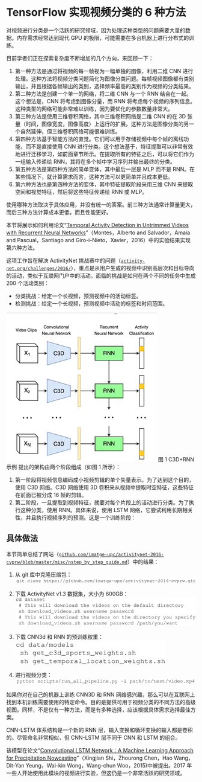 # TensorFlow 实现视频分类的 6 种方法

对视频进行分类是一个活跃的研究领域，因为处理这种类型的问题需要大量的数据。内存需求经常达到现代 GPU 的极限，可能需要在多台机器上进行分布式的训练。

目前学者们正在探索复杂度不断增加的几个方向，来回顾一下：

1.  第一种方法是通过将视频的每一帧视为一幅单独的图像，利用二维 CNN 进行处理。这种方法将视频分类问题简化为图像分类问题。每帧视频图像都有类别输出，并且根据各帧输出的类别，选择频率最高的类别作为视频的分类结果。
2.  第二种方法是创建一个单一的网络，将二维 CNN 与一个 RNN 结合在一起。这个想法是，CNN 将考虑到图像分量，而 RNN 将考虑每个视频的序列信息。这种类型的网络可能非常难以训练，因为要优化的参数数量非常大。
3.  第三种方法是使用三维卷积网络，其中三维卷积网络是二维 CNN 的在 3D 张量（时间，图像宽度，图像高度）上运行的扩展。这种方法是图像分类的另一个自然延伸，但三维卷积网络可能很难训练。
4.  第四种方法基于智能方法的直觉。它们可以用于存储视频中每个帧的离线功能，而不是直接使用 CNN 进行分类。这个想法基于，特征提取可以非常有效地进行迁移学习，如前面章节所示。在提取所有的特征之后，可以将它们作为一组输入传递给 RNN，其将在多个帧中学习序列并输出最终的分类。
5.  第五种方法是第四种方法的简单变体，其中最后一层是 MLP 而不是 RNN。在某些情况下，就计算需求而言，这种方法可以更简单并且成本更低。
6.  第六种方法也是第四种方法的变体，其中特征提取阶段采用三维 CNN 来提取空间和视觉特征，然后将这些特征传递给 RNN 或 MLP。

使用哪种方法取决于具体应用，并没有统一的答案。前三种方法通常计算量更大，而后三种方法计算成本更低，而且性能更好。

本节将展示如何利用论文“[Temporal Activity Detection in Untrimmed Videos with Recurrent Neural Networks](https://arxiv.org/abs/1608.08128)”（Montes，Alberto and Salvador，Amaia and Pascual，Santiago and Giro-i-Nieto，Xavier，2016）中的实验结果实现第六种方法。

这项工作旨在解决 ActivityNet 挑战赛中的问题（[`activity-net.org/challenges/2016/`](http://activity-net.org/challenges/2016/)），重点是从用户生成的视频中识别高层次和目标导向的活动，类似于互联网门户中的活动。面临的挑战是如何在两个不同的任务中生成 200 个活动类别：

*   分类挑战：给定一个长视频，预测视频中的活动标签。
*   检测挑战：给定一个长视频，预测视频中活动的标签和时间范围。

![](img/b799478dc4cc2c12c841f1a24100c0ef.jpg)
图 1 C3D+RNN 示例
提出的架构由两个阶段组成（如图 1 所示）：

1.  第一阶段将视频信息编码成小视频剪辑的单个矢量表示。为了达到这个目的，使用 C3D 网络。C3D 网络使用 3D 卷积来从视频中提取时空特征，这些特征在前面已被分成 16 帧的剪辑。
2.  第二阶段，一旦提取到视频特征，就要对每个片段上的活动进行分类。为了执行这种分类，使用 RNN。具体来说，使用 LSTM 网络，它尝试利用长期相关性，并且执行视频序列的预测。这是一个训练阶段：

## 具体做法

本节简单总结了网站（[`github.com/imatge-upc/activitynet-2016-cvprw/blob/master/misc/nstep_by_step_guide.md`](https://github.com/imatge-upc/activitynet-2016-cvprw/blob/master/misc/nstep_by_step_guide.md)）中的结果：

1.  从 git 库中克隆压缩包：
    ![](img/a52667d29b8017044b8fe03221c7bad2.jpg)

2.  下载 ActivityNet v1.3 数据集，大小为 600GB：
    ![](img/c9cbd6c3bd8985c4c92adb9f8d951399.jpg)

3.  下载 CNN3d 和 RNN 的预训练权重：
    ![](img/d95456299bb89ccc0ab0c6c6b7c41fc1.jpg)

4.  进行视频分类：
    ![](img/4e2a3c0a0e2c334ca30fa8eba4c189a2.jpg)

如果你对在自己的机器上训练 CNN3D 和 RNN 网络感兴趣，那么可以在互联网上找到本机训练需要使用的特定命令。目的是提供可用于视频分类的不同方法的高级视图。同样，不是仅有一种方法，而是有多种选择，应该根据具体需求选择最佳方案。

CNN-LSTM 体系结构是一个新的 RNN 层，输入变换和循环变换的输入都是卷积的。尽管命名非常相似，但 CNN-LSTM 层不同于 CNN 和 LSTM 的组合。

该模型在论文“[Convolutional LSTM Network：A Machine Learning Approach for Precipitation Nowcasting](https://arxiv.org/abs/1506.04214)”（Xingjian Shi，Zhourong Chen，Hao Wang，Dit-Yan Yeung，Wai-kin Wong，Wang-chun Woo，2015)中被提出。2017 年一些人开始使用此模块的视频进行实验，但这仍是一个非常活跃的研究领域。